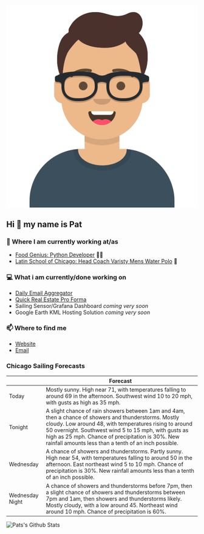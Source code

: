[![Social banner for p-j-falconer](https://raw.githubusercontent.com/P-J-FALCONER/P-J-FALCONER/master/assets/avataaars.svg)](https://patfalconer.com/)
## Hi :wave: my name is Pat

### 💼 Where I am currently working at/as
- [Food Genius: Python Developer](https://getfoodgenius.com/) 🍔🐍
- [Latin School of Chicago: Head Coach Varisty Mens Water Polo](https://www.latinschool.org/) 🤽


### 💻 What i am currently/done working on
 - [Daily Email Aggregator](https://github.com/P-J-FALCONER/dott_daily_mail)
 - [Quick Real Estate Pro Forma](https://github.com/P-J-FALCONER/henry)
 - Sailing Sensor/Grafana Dashboard *coming very soon*
 - Google Earth KML Hosting Solution *coming very soon*

### 📫 Where to find me
 - [Website](https://patfalconer.com/)
 - [Email](mailto:patrick.j.falconer@gmail.com)


### Chicago Sailing Forecasts
|   | Forecast  |
|---|---|
| Today | Mostly sunny. High near 71, with temperatures falling to around 69 in the afternoon. Southwest wind 10 to 20 mph, with gusts as high as 35 mph. |
| Tonight | A slight chance of rain showers between 1am and 4am, then a chance of showers and thunderstorms. Mostly cloudy. Low around 48, with temperatures rising to around 50 overnight. Southwest wind 5 to 15 mph, with gusts as high as 25 mph. Chance of precipitation is 30%. New rainfall amounts less than a tenth of an inch possible. |
| Wednesday | A chance of showers and thunderstorms. Partly sunny. High near 54, with temperatures falling to around 50 in the afternoon. East northeast wind 5 to 10 mph. Chance of precipitation is 30%. New rainfall amounts less than a tenth of an inch possible. |
| Wednesday Night | A chance of showers and thunderstorms before 7pm, then a slight chance of showers and thunderstorms between 7pm and 1am, then showers and thunderstorms likely. Mostly cloudy, with a low around 45. Northeast wind around 10 mph. Chance of precipitation is 60%. |

![Pats's Github Stats](https://github-readme-stats.vercel.app/api?username=p-j-falconer&show_icons=true&theme=radical)
